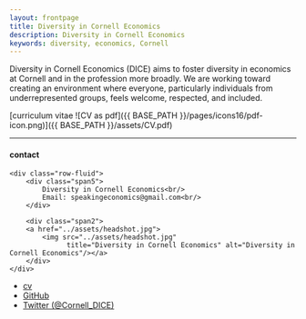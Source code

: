 ```yaml
---
layout: frontpage
title: Diversity in Cornell Economics
description: Diversity in Cornell Economics
keywords: diversity, economics, Cornell
---
```


Diversity in Cornell Economics (DICE) aims to foster diversity in economics at Cornell and in the profession more broadly. We are working toward creating an environment where everyone, particularly individuals from underrepresented groups, feels welcome, respected, and included.

[curriculum vitae ![CV as pdf]({{ BASE_PATH }}/pages/icons16/pdf-icon.png)]({{ BASE_PATH }}/assets/CV.pdf)<br/>


---


<div class="container">
<h4><a name="contact"></a>contact</h4>

    <div class="row-fluid">
        <div class="span5">
            Diversity in Cornell Economics<br/>
            Email: speakingeconomics@gmail.com<br/>
        </div>

        <div class="span2">
        <a href="../assets/headshot.jpg">
            <img src="../assets/headshot.jpg"
                  title="Diversity in Cornell Economics" alt="Diversity in Cornell Economics"/></a>
        </div>
    </div>
</div>

<div class="navbar">
  <div class="navbar-inner">
      <ul class="nav">
          <li><a href="{{ BASE_PATH }}/assets/CV.pdf">cv</a></li>
          <li><a href="https://github.com/Diversity-in-Cornell-Economics">GitHub</a></li>
          <li><a href="https://twitter.com/Cornell_DICE">Twitter (@Cornell_DICE)</a></li>
      </ul>
  </div>
</div>